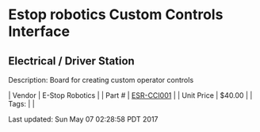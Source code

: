 # Estop robotics Custom Controls Interface
## Electrical / Driver Station
Description: 	Board for creating custom operator controls 

| Vendor | E-Stop Robotics | 
| Part # | [ESR-CCI001](https://www.estoprobotics.com/estore/index.php?_a=viewProd&productId=33) | 
| Unit Price | $40.00 | 
| Tags: |  | 

Last updated: Sun May 07 02:28:58 PDT 2017